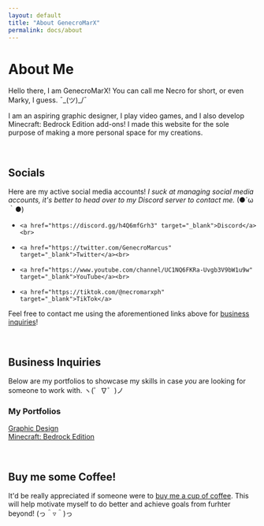 ```yaml
---
layout: default
title: "About GenecroMarX"
permalink: docs/about
---
```

# About Me

Hello there, I am GenecroMarX! You can call me Necro for short, or even Marky, I guess. ¯\_(ツ)_/¯

I am an aspiring graphic designer, I play video games, and I also develop Minecraft: Bedrock Edition add-ons! I made this website for the sole purpose of making a more personal space for my creations.

<br>

## Socials

Here are my active social media accounts! _I suck at managing social media accounts, it's better to head over to my Discord server to contact me._ (●´ω｀●)

-     <a href="https://discord.gg/h4Q6mfGrh3" target="_blank">Discord</a><br>
-     <a href="https://twitter.com/GenecroMarcus" target="_blank">Twitter</a><br>
-     <a href="https://www.youtube.com/channel/UC1NQ6FKRa-Uvgb3V9bW1u9w" target="_blank">YouTube</a><br>
-     <a href="https://tiktok.com/@necromarxph" target="_blank">TikTok</a>

Feel free to contact me using the aforementioned links above for [business inquiries](about#business-inquiries)!

<br>

## Business Inquiries

Below are my portfolios to showcase my skills in case *you* are looking for someone to work with. ヽ(゜∇゜)ノ

### My Portfolios

<a href="https://www.behance.net/genecro" target="_blank">Graphic Design</a><br>
<a href="https://mcpedl.com/user/zachmc" target="_blank">Minecraft: Bedrock Edition</a>
  
<br>

## Buy me some Coffee!

It'd be really appreciated if someone were to <a href="https://ko-fi.com/genecromarx#paypalModal" target="_blank">buy me a cup of coffee</a>. This will help motivate myself to do better and achieve goals from furhter beyond! (っ＾▿＾)っ
